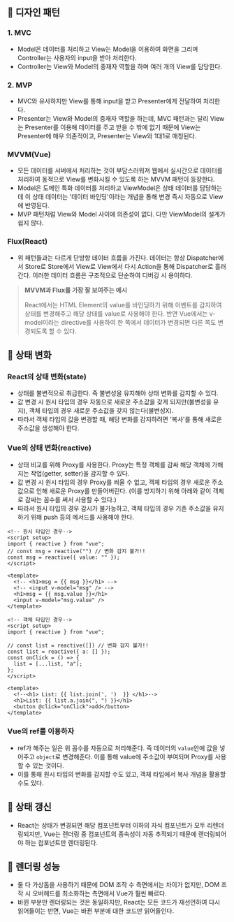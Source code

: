 ## 📌 디자인 패턴

### 1. MVC

- Model은 데이터를 처리하고 View는 Model을 이용하여 화면을 그리며 Controller는 사용자의 input을 받아 처리한다.
- Controller는 View와 Model의 중재자 역할을 하며 여러 개의 View를 담당한다.

### 2. MVP

- MVC와 유사하지만 View를 통해 input을 받고 Presenter에게 전달하여 처리한다.
- Presenter는 View와 Model의 중재자 역할을 하는데, MVC 패턴과는 달리 View는 Presenter를 이용해 데이터를 주고 받을 수 밖에 없기 때문에 View는 Presenter에 매우 의존적이고, Presenter는 View와 1대1로 매칭된다.

### MVVM(Vue)

- 모든 데이터를 서버에서 처리하는 것이 부담스러워져 웹에서 실시간으로 데이터를 처리하여 동적으로 View를 변화시킬 수 있도록 하는 MVVM 패턴이 등장한다.
- Model은 도메인 특화 데이터를 처리하고 ViewModel은 상태 데이터를 담당하는데 이 상태 데이터는 '데이터 바인딩'이라는 개념을 통해 변경 즉시 자동으로 View에 반영된다.
- MVP 패턴처럼 View와 Model 사이에 의존성이 없다. 다만 ViewModel의 설계가 쉽지 않다.

### Flux(React)

- 위 패턴들과는 다르게 단방향 데이터 흐름을 가진다. 데이터는 항상 Dispatcher에서 Store로 Store에서 View로 View에서 다시 Action을 통해 Dispatcher로 흘러간다. 이러한 데이터 흐름은 구조적으로 단순하여 디버깅 시 용이하다.

> **MVVM과 Flux를 가장 잘 보여주는 예시**
>
> React에서는 HTML Element의 value를 바인딩하기 위해 이벤트를 감지하여 상태를 변경해주고 해당 상태를 value로 사용해야 한다. 반면 Vue에서는 v-model이라는 directive를 사용하여 한 쪽에서 데이터가 변경되면 다른 쪽도 변경되도록 할 수 있다.

## 📌 상태 변화

### React의 상태 변화(state)

- 상태를 불변적으로 취급한다. 즉 불변성을 유지해야 상태 변화를 감지할 수 있다.
- 값 변경 시 원시 타입의 경우 자동으로 새로운 주소값을 갖게 되지만(불변성을 유지), 객체 타입의 경우 새로운 주소값을 갖지 않는다(불변성X).
- 따라서 객체 타입의 값을 변경할 때, 해당 변화를 감지하려면 '복사'를 통해 새로운 주소값을 생성해야 한다.

### Vue의 상태 변화(reactive)

- 상태 비교를 위해 Proxy를 사용한다. Proxy는 특정 객체를 감싸 해당 객체에 가해지는 작업(getter, setter)을 감지할 수 있다.
- 값 변경 시 원시 타입의 경우 Proxy를 씌울 수 없고, 객체 타입의 경우 새로운 주소값으로 인해 새로운 Proxy를 만들어버린다. (이를 방지하기 위해 아래와 같이 객체로 감싸는 꼼수를 써서 사용할 수 있다.)
- 따라서 원시 타입의 경우 감시가 불가능하고, 객체 타입의 경우 기존 주소값을 유지하기 위해 push 등의 메서드를 사용해야 한다.

```vue
<!-- 원시 타입인 경우-->
<script setup>
import { reactive } from "vue";
// const msg = reactive("") // 변화 감지 불가!!
const msg = reactive({ value: "" });
</script>

<template>
  <!-- <h1>msg = {{ msg }}</h1> -->
  <!-- <input v-model="msg" /> -->
  <h1>msg = {{ msg.value }}</h1>
  <input v-model="msg.value" />
</template>
```

```vue
<!-- 객체 타입인 경우-->
<script setup>
import { reactive } from "vue";

// const list = reactive([]) // 변화 감지 불가!!
const list = reactive({ a: [] });
const onClick = () => {
  list = [...list, "a"];
};
</script>

<template>
  <!--<h1> List: {{ list.join(', ')  }} </h1>-->
  <h1>List: {{ list.a.join(", ") }}</h1>
  <button @click="onClick">add</button>
</template>
```

### Vue의 ref를 이용하자

- ref가 해주는 일은 위 꼼수를 자동으로 처리해준다. 즉 데이터의 `value`안에 값을 넣어주고 `object`로 변경해준다. 이를 통해 value에 주소값이 부여되며 Proxy를 사용할 수 있는 것이다.
- 이를 통해 원시 타입의 변화를 감지할 수도 있고, 객체 타입에서 복사 개념을 활용할 수도 있다.

## 📌 상태 갱신

- React는 상태가 변경되면 해당 컴포넌트부터 이하의 자식 컴포넌트가 모두 리렌더링되지만, Vue는 렌더링 중 컴포넌트의 종속성이 자동 추적되기 때문에 렌더링되어야 하는 컴포넌트만 렌더링된다.

## 📌 렌더링 성능

- 둘 다 가상돔을 사용하기 때문에 DOM 조작 수 측면에서는 차이가 없지만, DOM 조작 시 오버헤드를 최소화하는 측면에서 Vue가 훨씬 빠르다.
- 바뀐 부분만 렌더링되는 것은 동일하지만, React는 모든 코드가 재선언하여 다시 읽어들이는 반면, Vue는 바뀐 부분에 대한 코드만 읽어들인다.
